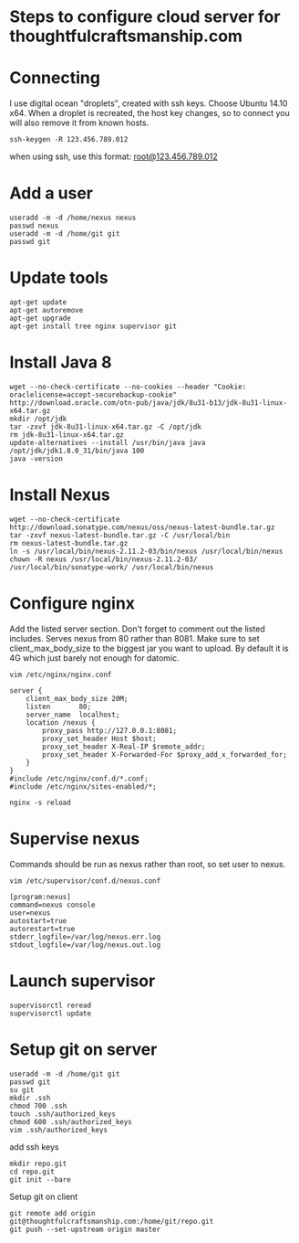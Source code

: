 Steps to configure cloud server for thoughtfulcraftsmanship.com
===

Connecting
===
I use digital ocean "droplets", created with ssh keys.
Choose Ubuntu 14.10 x64.
When a droplet is recreated, the host key changes, so to connect you will also remove it from known hosts.

    ssh-keygen -R 123.456.789.012

when using ssh, use this format: root@123.456.789.012

Add a user
===
    useradd -m -d /home/nexus nexus
    passwd nexus
    useradd -m -d /home/git git
    passwd git

Update tools
===

    apt-get update
    apt-get autoremove
    apt-get upgrade
    apt-get install tree nginx supervisor git

Install Java 8
===

    wget --no-check-certificate --no-cookies --header "Cookie: oraclelicense=accept-securebackup-cookie" http://download.oracle.com/otn-pub/java/jdk/8u31-b13/jdk-8u31-linux-x64.tar.gz
    mkdir /opt/jdk
    tar -zxvf jdk-8u31-linux-x64.tar.gz -C /opt/jdk
    rm jdk-8u31-linux-x64.tar.gz
    update-alternatives --install /usr/bin/java java /opt/jdk/jdk1.8.0_31/bin/java 100
    java -version

Install Nexus
===

    wget --no-check-certificate http://download.sonatype.com/nexus/oss/nexus-latest-bundle.tar.gz
    tar -zxvf nexus-latest-bundle.tar.gz -C /usr/local/bin
    rm nexus-latest-bundle.tar.gz
    ln -s /usr/local/bin/nexus-2.11.2-03/bin/nexus /usr/local/bin/nexus
    chown -R nexus /usr/local/bin/nexus-2.11.2-03/ /usr/local/bin/sonatype-work/ /usr/local/bin/nexus

Configure nginx
===
Add the listed server section.
Don't forget to comment out the listed includes.
Serves nexus from 80 rather than 8081.
Make sure to set client_max_body_size to the biggest jar you want to upload.
By default it is 4G which just barely not enough for datomic.

    vim /etc/nginx/nginx.conf

    server {
        client_max_body_size 20M;
        listen       80;
        server_name  localhost;
        location /nexus {
            proxy_pass http://127.0.0.1:8081;
            proxy_set_header Host $host;
            proxy_set_header X-Real-IP $remote_addr;
            proxy_set_header X-Forwarded-For $proxy_add_x_forwarded_for;
        }
    }
    #include /etc/nginx/conf.d/*.conf;
    #include /etc/nginx/sites-enabled/*;

    nginx -s reload

Supervise nexus
===
Commands should be run as nexus rather than root, so set user to nexus.

    vim /etc/supervisor/conf.d/nexus.conf

    [program:nexus]
    command=nexus console
    user=nexus
    autostart=true
    autorestart=true
    stderr_logfile=/var/log/nexus.err.log
    stdout_logfile=/var/log/nexus.out.log

Launch supervisor
===

    supervisorctl reread
    supervisorctl update

Setup git on server
===

    useradd -m -d /home/git git
    passwd git
    su git
    mkdir .ssh
    chmod 700 .ssh
    touch .ssh/authorized_keys
    chmod 600 .ssh/authorized_keys
    vim .ssh/authorized_keys

add ssh keys

    mkdir repo.git
    cd repo.git
    git init --bare

Setup git on client

    git remote add origin git@thoughtfulcraftsmanship.com:/home/git/repo.git
    git push --set-upstream origin master
